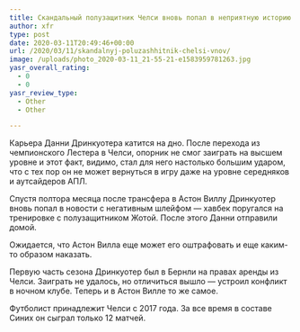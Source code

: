 ```yaml
---
title: Скандальный полузащитник Челси вновь попал в неприятную историю
author: xfr
type: post
date: 2020-03-11T20:49:46+00:00
url: /2020/03/11/skandalnyj-poluzashhitnik-chelsi-vnov/
image: /uploads/photo_2020-03-11_21-55-21-e1583959781263.jpg
yasr_overall_rating:
  - 0
  - 0
yasr_review_type:
  - Other
  - Other

---
```

Карьера Данни Дринкуотера катится на дно. После перехода из чемпионского Лестера в Челси, опорник не смог заиграть на высшем уровне и этот факт, видимо, стал для него настолько большим ударом, что с тех пор он не может вернуться в игру даже на уровне середняков и аутсайдеров АПЛ.

Спустя полтора месяца после трансфера в Астон Виллу Дринкуотер вновь попал в новости с негативным шлейфом &#8212; хавбек поругался на тренировке с полузащитником Жотой. После этого Данни отправили домой.

Ожидается, что Астон Вилла еще может его оштрафовать и еще каким-то образом наказать.

Первую часть сезона Дринкуотер был в Бернли на правах аренды из Челси. Заиграть не удалось, но отличиться вышло &#8212; устроил конфликт в ночном клубе. Теперь и в Астон Вилле то же самое.

Футболист принадлежит Челси с 2017 года. За все время в составе Синих он сыграл только 12 матчей.